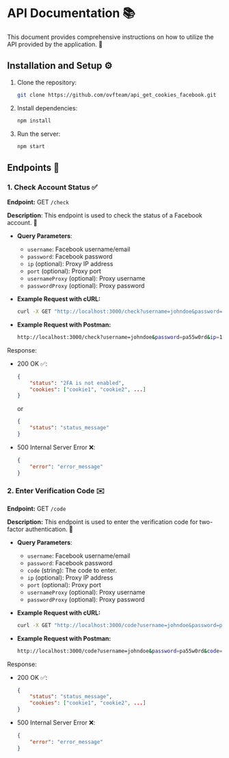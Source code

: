# API Documentation 📚

This document provides comprehensive instructions on how to utilize the API provided by the application. 🚀

## Installation and Setup ⚙️

1. Clone the repository:

    ```bash
    git clone https://github.com/ovfteam/api_get_cookies_facebook.git
    ```

2. Install dependencies:

    ```bash
    npm install
    ```

3. Run the server:

    ```bash
    npm start
    ```

## Endpoints 📍

### 1. Check Account Status ✅

**Endpoint:** GET `/check`

**Description**: This endpoint is used to check the status of a Facebook account. 📲

- **Query Parameters**:

  - `username`: Facebook username/email
  - `password`: Facebook password
  - `ip` (optional): Proxy IP address
  - `port` (optional): Proxy port
  - `usernameProxy` (optional): Proxy username
  - `passwordProxy` (optional): Proxy password

- **Example Request with cURL:**

    ```bash
    curl -X GET "http://localhost:3000/check?username=johndoe&password=pa55w0rd&ip=127.0.0.1&port=8080&usernameProxy=proxyuser&passwordProxy=proxypassword"
    ```

- **Example Request with Postman:**

    ```bash
    http://localhost:3000/check?username=johndoe&password=pa55w0rd&ip=127.0.0.1&port=8080&usernameProxy=proxyuser&passwordProxy=proxypassword
    ```

Response:

- 200 OK ✅:

    ```json
    {
        "status": "2FA is not enabled",
        "cookies": ["cookie1", "cookie2", ...]
    }
    ```

    or

    ```json
    {
        "status": "status_message"
    }
    ```

- 500 Internal Server Error ❌:

    ```json
    {
        "error": "error_message"
    }
    ```

### 2. Enter Verification Code ✉️

**Endpoint:** GET `/code`

**Description:** This endpoint is used to enter the verification code for two-factor authentication. 🔐

- **Query Parameters**:
  - `username`: Facebook username/email
  - `password`: Facebook password
  - `code` (string): The code to enter.
  - `ip` (optional): Proxy IP address
  - `port` (optional): Proxy port
  - `usernameProxy` (optional): Proxy username
  - `passwordProxy` (optional): Proxy password

- **Example Request with cURL:**

    ```bash
    curl -X GET "http://localhost:3000/code?username=johndoe&password=pa55w0rd&code=123456&ip=127.0.0.1&port=8080&usernameProxy=proxyuser&passwordProxy=proxypassword"
    ```

- **Example Request with Postman:**

    ```bash
    http://localhost:3000/code?username=johndoe&password=pa55w0rd&code=123456&ip=127.0.0.1&port=8080&usernameProxy=proxyuser&passwordProxy=proxypassword
    ```

Response:

- 200 OK ✅:

    ```json
    {
        "status": "status_message",
        "cookies": ["cookie1", "cookie2", ...]
    }
    ```

- 500 Internal Server Error ❌:

    ```json
    {
        "error": "error_message"
    }
    ```
